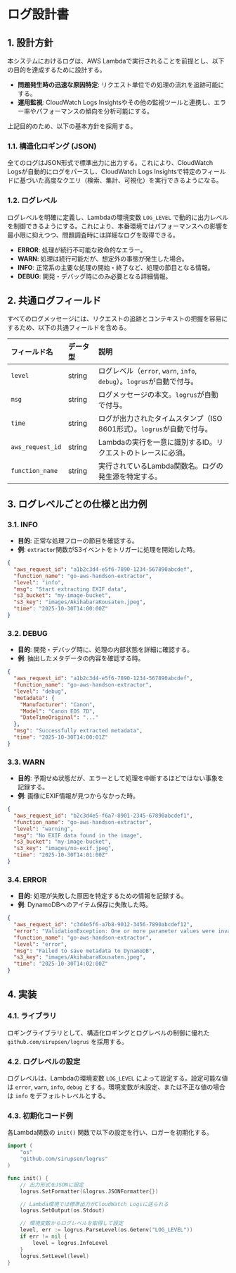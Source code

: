 # ログ設計書

## 1. 設計方針

本システムにおけるログは、AWS Lambdaで実行されることを前提とし、以下の目的を達成するために設計する。

-   **問題発生時の迅速な原因特定**: リクエスト単位での処理の流れを追跡可能にする。
-   **運用監視**: CloudWatch Logs Insightsやその他の監視ツールと連携し、エラー率やパフォーマンスの傾向を分析可能にする。

上記目的のため、以下の基本方針を採用する。

### 1.1. 構造化ロギング (JSON)

全てのログはJSON形式で標準出力に出力する。これにより、CloudWatch Logsが自動的にログをパースし、CloudWatch Logs Insightsで特定のフィールドに基づいた高度なクエリ（検索、集計、可視化）を実行できるようになる。

### 1.2. ログレベル

ログレベルを明確に定義し、Lambdaの環境変数 `LOG_LEVEL` で動的に出力レベルを制御できるようにする。これにより、本番環境ではパフォーマンスへの影響を最小限に抑えつつ、問題調査時には詳細なログを取得できる。

-   **ERROR**: 処理が続行不可能な致命的なエラー。
-   **WARN**: 処理は続行可能だが、想定外の事態が発生した場合。
-   **INFO**: 正常系の主要な処理の開始・終了など、処理の節目となる情報。
-   **DEBUG**: 開発・デバッグ時にのみ必要となる詳細情報。

## 2. 共通ログフィールド

すべてのログメッセージには、リクエストの追跡とコンテキストの把握を容易にするため、以下の共通フィールドを含める。

| フィールド名 | データ型 | 説明 |
| :--- | :--- | :--- |
| `level` | string | ログレベル（`error`, `warn`, `info`, `debug`）。`logrus`が自動で付与。 |
| `msg` | string | ログメッセージの本文。`logrus`が自動で付与。 |
| `time` | string | ログが出力されたタイムスタンプ（ISO 8601形式）。`logrus`が自動で付与。 |
| `aws_request_id` | string | Lambdaの実行を一意に識別するID。リクエストのトレースに必須。 |
| `function_name` | string | 実行されているLambda関数名。ログの発生源を特定する。 |

## 3. ログレベルごとの仕様と出力例

### 3.1. INFO

-   **目的**: 正常な処理フローの節目を確認する。
-   **例**: `extractor`関数がS3イベントをトリガーに処理を開始した時。

```json
{
  "aws_request_id": "a1b2c3d4-e5f6-7890-1234-567890abcdef",
  "function_name": "go-aws-handson-extractor",
  "level": "info",
  "msg": "Start extracting EXIF data",
  "s3_bucket": "my-image-bucket",
  "s3_key": "images/AkihabaraKousaten.jpeg",
  "time": "2025-10-30T14:00:00Z"
}
```

### 3.2. DEBUG

-   **目的**: 開発・デバッグ時に、処理の内部状態を詳細に確認する。
-   **例**: 抽出したメタデータの内容を確認する時。

```json
{
  "aws_request_id": "a1b2c3d4-e5f6-7890-1234-567890abcdef",
  "function_name": "go-aws-handson-extractor",
  "level": "debug",
  "metadata": {
    "Manufacturer": "Canon",
    "Model": "Canon EOS 7D",
    "DateTimeOriginal": "..."
  },
  "msg": "Successfully extracted metadata",
  "time": "2025-10-30T14:00:01Z"
}
```

### 3.3. WARN

-   **目的**: 予期せぬ状態だが、エラーとして処理を中断するほどではない事象を記録する。
-   **例**: 画像にEXIF情報が見つからなかった時。

```json
{
  "aws_request_id": "b2c3d4e5-f6a7-8901-2345-67890abcdef1",
  "function_name": "go-aws-handson-extractor",
  "level": "warning",
  "msg": "No EXIF data found in the image",
  "s3_bucket": "my-image-bucket",
  "s3_key": "images/no-exif.jpeg",
  "time": "2025-10-30T14:01:00Z"
}
```

### 3.4. ERROR

-   **目的**: 処理が失敗した原因を特定するための情報を記録する。
-   **例**: DynamoDBへのアイテム保存に失敗した時。

```json
{
  "aws_request_id": "c3d4e5f6-a7b8-9012-3456-7890abcdef12",
  "error": "ValidationException: One or more parameter values were invalid: ...",
  "function_name": "go-aws-handson-extractor",
  "level": "error",
  "msg": "Failed to save metadata to DynamoDB",
  "s3_key": "images/AkihabaraKousaten.jpeg",
  "time": "2025-10-30T14:02:00Z"
}
```

## 4. 実装

### 4.1. ライブラリ

ロギングライブラリとして、構造化ロギングとログレベルの制御に優れた `github.com/sirupsen/logrus` を採用する。

### 4.2. ログレベルの設定

ログレベルは、Lambdaの環境変数 `LOG_LEVEL` によって設定する。設定可能な値は `error`, `warn`, `info`, `debug` とする。環境変数が未設定、または不正な値の場合は `info` をデフォルトレベルとする。

### 4.3. 初期化コード例

各Lambda関数の `init()` 関数で以下の設定を行い、ロガーを初期化する。

```go
import (
    "os"
    "github.com/sirupsen/logrus"
)

func init() {
    // 出力形式をJSONに設定
    logrus.SetFormatter(&logrus.JSONFormatter{})

    // Lambda環境では標準出力がCloudWatch Logsに送られる
    logrus.SetOutput(os.Stdout)

    // 環境変数からログレベルを取得して設定
    level, err := logrus.ParseLevel(os.Getenv("LOG_LEVEL"))
    if err != nil {
        level = logrus.InfoLevel
    }
    logrus.SetLevel(level)
}
```
